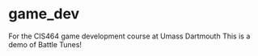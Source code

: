 # game_dev
For the CIS464 game development course at Umass Dartmouth
This is a demo of Battle Tunes!
